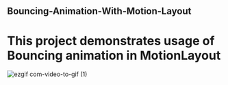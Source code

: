 ## Bouncing-Animation-With-Motion-Layout
# This project demonstrates usage of Bouncing animation in MotionLayout

![ezgif com-video-to-gif (1)](https://user-images.githubusercontent.com/43597558/86961068-a1e7a700-c171-11ea-9cf3-63a1e075be2f.gif)
